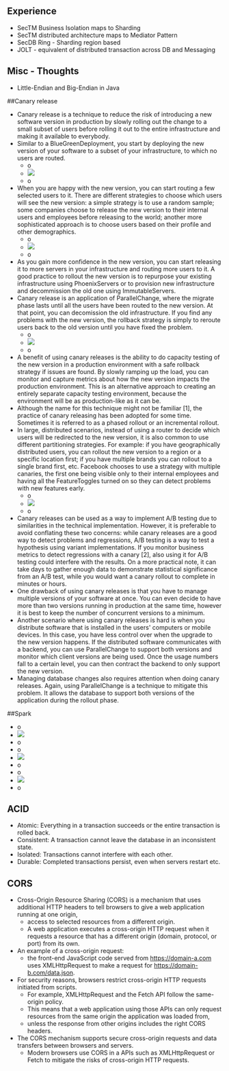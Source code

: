 ## Experience  
- SecTM Business Isolation maps to Sharding 
- SecTM distributed architecture maps to Mediator Pattern 
- SecDB Ring - Sharding region based
- JOLT - equivalent of distributed transaction across DB and Messaging 

## Misc - Thoughts 
- Little-Endian and Big-Endian in Java  

##Canary release
- Canary release is a technique to reduce the risk of introducing a new software version in production by slowly rolling out the change to a small subset of users before rolling it out to the entire infrastructure and making it available to everybody.
- Similar to a BlueGreenDeployment, you start by deploying the new version of your software to a subset of your infrastructure, to which no users are routed.
    - o
    - ![](../imgs/canary-release-1.png)
    - o 
- When you are happy with the new version, you can start routing a few selected users to it. There are different strategies to choose which users will see the new version: a simple strategy is to use a random sample; some companies choose to release the new version to their internal users and employees before releasing to the world; another more sophisticated approach is to choose users based on their profile and other demographics.
    - o
    - ![](../imgs/canary-release-2.png)
    - o     
- As you gain more confidence in the new version, you can start releasing it to more servers in your infrastructure and routing more users to it. A good practice to rollout the new version is to repurpose your existing infrastructure using PhoenixServers or to provision new infrastructure and decommission the old one using ImmutableServers.
- Canary release is an application of ParallelChange, where the migrate phase lasts until all the users have been routed to the new version. At that point, you can decomission the old infrastructure. If you find any problems with the new version, the rollback strategy is simply to reroute users back to the old version until you have fixed the problem.
    - o
    - ![](../imgs/canary-release-3.png)
    - o       
- A benefit of using canary releases is the ability to do capacity testing of the new version in a production environment with a safe rollback strategy if issues are found. By slowly ramping up the load, you can monitor and capture metrics about how the new version impacts the production environment. This is an alternative approach to creating an entirely separate capacity testing environment, because the environment will be as production-like as it can be.
- Although the name for this technique might not be familiar [1], the practice of canary releasing has been adopted for some time. Sometimes it is referred to as a phased rollout or an incremental rollout.
- In large, distributed scenarios, instead of using a router to decide which users will be redirected to the new version, it is also common to use different partitioning strategies. For example: if you have geographically distributed users, you can rollout the new version to a region or a specific location first; if you have multiple brands you can rollout to a single brand first, etc. Facebook chooses to use a strategy with multiple canaries, the first one being visible only to their internal employees and having all the FeatureToggles turned on so they can detect problems with new features early.
    - o
    - ![](../imgs/facebook-canary-strategy.jpg)
    - o          
- Canary releases can be used as a way to implement A/B testing due to similarities in the technical implementation. However, it is preferable to avoid conflating these two concerns: while canary releases are a good way to detect problems and regressions, A/B testing is a way to test a hypothesis using variant implementations. If you monitor business metrics to detect regressions with a canary [2], also using it for A/B testing could interfere with the results. On a more practical note, it can take days to gather enough data to demonstrate statistical significance from an A/B test, while you would want a canary rollout to complete in minutes or hours.
- One drawback of using canary releases is that you have to manage multiple versions of your software at once. You can even decide to have more than two versions running in production at the same time, however it is best to keep the number of concurrent versions to a minimum.
- Another scenario where using canary releases is hard is when you distribute software that is installed in the users' computers or mobile devices. In this case, you have less control over when the upgrade to the new version happens. If the distributed software communicates with a backend, you can use ParallelChange to support both versions and monitor which client versions are being used. Once the usage numbers fall to a certain level, you can then contract the backend to only support the new version.
- Managing database changes also requires attention when doing canary releases. Again, using ParallelChange is a technique to mitigate this problem. It allows the database to support both versions of the application during the rollout phase.    

##Spark 
- o
- ![](../imgs/streaming-arch.png)
- o
- o
- ![](../imgs/streaming-flow.png)
- o
- o
- ![](../imgs/Apache-Spark-Streaming-ecosystem-diagram.png)
- o

## ACID 
- Atomic: Everything in a transaction succeeds or the entire transaction is rolled back.
- Consistent: A transaction cannot leave the database in an inconsistent state.
- Isolated: Transactions cannot interfere with each other.
- Durable: Completed transactions persist, even when servers restart etc.

## CORS
- Cross-Origin Resource Sharing (CORS) is a mechanism that uses additional HTTP headers to tell browsers to give a web application running at one origin, 
    - access to selected resources from a different origin. 
    - A web application executes a cross-origin HTTP request when it requests a resource that has a different origin (domain, protocol, or port) from its own.
- An example of a cross-origin request: 
    - the front-end JavaScript code served from https://domain-a.com uses XMLHttpRequest to make a request for https://domain-b.com/data.json.
- For security reasons, browsers restrict cross-origin HTTP requests initiated from scripts. 
    - For example, XMLHttpRequest and the Fetch API follow the same-origin policy. 
    - This means that a web application using those APIs can only request resources from the same origin the application was loaded from, 
    - unless the response from other origins includes the right CORS headers.
- The CORS mechanism supports secure cross-origin requests and data transfers between browsers and servers. 
    - Modern browsers use CORS in a APIs such as XMLHttpRequest or Fetch to mitigate the risks of cross-origin HTTP requests.